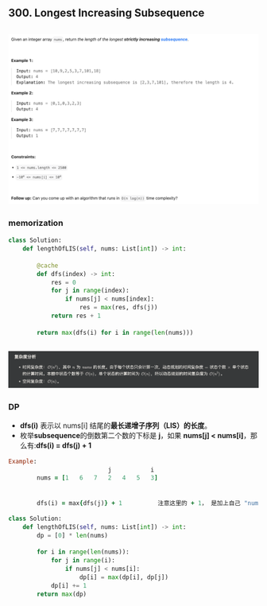 ## 300. Longest Increasing Subsequence
![](img/2025-05-22-19-51-40.png)
---

### memorization

```py
class Solution:
    def lengthOfLIS(self, nums: List[int]) -> int:

        @cache
        def dfs(index) -> int:
            res = 0
            for j in range(index):
                if nums[j] < nums[index]:
                    res = max(res, dfs(j))
            return res + 1

        return max(dfs(i) for i in range(len(nums)))
```
![](img/2025-05-22-19-57-32.png)
---

### DP


- **dfs(i)** 表示以 nums[i] 结尾的**最长递增子序列（LIS）的长度**。
- 枚举**subsequence**的倒数第二个数的下标是 **j**，如果 **nums[j] < nums[i]**，那么有:**dfs(i) = dfs(j) + 1**




```ruby
Example:
                            j           i
        nums = [1   6   7   2   4   5   3]


        dfs(i) = max{dfs(j)} + 1          注意这里的 + 1， 是加上自己 "nums[i]"
```


```py
class Solution:
    def lengthOfLIS(self, nums: List[int]) -> int:
        dp = [0] * len(nums)

        for i in range(len(nums)):
            for j in range(i):
                if nums[j] < nums[i]:
                    dp[i] = max(dp[i], dp[j])
            dp[i] += 1
        return max(dp)
```